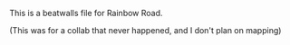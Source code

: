 This is a beatwalls file for Rainbow Road.

(This was for a collab that never happened, and I don't plan on mapping)